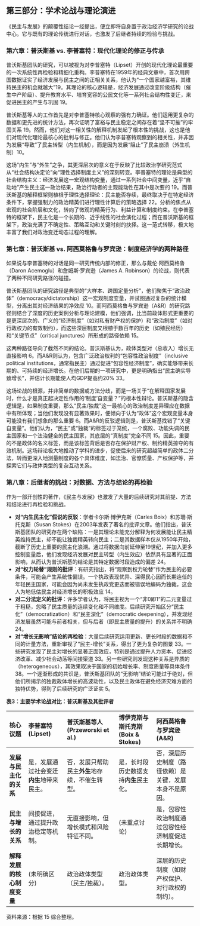 ## **第三部分：学术论战与理论演进**

《民主与发展》的颠覆性结论一经提出，便立即将自身置于政治经济学研究的论战中心。它与既有的理论传统进行对话，也激发了后继者持续的检验与挑战。

### **第六章：普沃斯基 vs. 李普塞特：现代化理论的修正与传承**

普沃斯基团队的研究，可以被视为对李普塞特（Lipset）开创的现代化理论最重要的一次系统性再检验和精细化重构。李普塞特在1959年的经典文章中，首次用跨国数据证实了经济发展与民主之间的正相关关系，他认为“一个国家越富裕，其维持民主的机会就越大”19。其理论的核心逻辑是，经济发展通过改变阶级结构（催生中产阶级）、提升教育水平、培育宽容的公民文化等一系列社会结构性变迁，来促进民主的产生与巩固 19。

普沃斯基等人的工作首先是对李普塞特核心观察的强有力确证。他们运用更复杂的数据和更先进的统计方法，再次证明了富裕与民主稳定之间存在着“坚不可摧”的牢固关系 19。然而，他们对这一相关性的解释机制发起了根本性的挑战，这也是他们对现代化理论最核心的批判与修正。他们认为李普塞特观察到的相关性，并非因为发展“导致”了民主转型（内生机制），而是因为发展“阻止”了民主崩溃（外生机制）10。

这场“内生”与“外生”之争，其更深层次的意义在于反映了比较政治学研究范式从“社会结构决定论”向“理性选择制度主义”的深刻转变。李普塞特的理论是典型的社会结构主义：经济发展这一宏观结构变量，通过一系列社会中间变量，近乎“自动地”产生民主这一政治结果，政治行动者的主观能动性在其中是次要的 19。而普沃斯基的解释框架则植根于理性选择理论：民主能否存续，最终取决于在特定经济条件下，掌握强制力的政治精英们进行理性计算后的策略选择 22。分析的焦点从宏观的社会阶层和文化，转向了微观的精英行为、利益计算和制度约束。在李普塞特的框架下，民主化是一个长期的、近乎线性的社会演化过程；而在普沃斯基的框架下，政治充满了不确定性、策略互动和关键时刻的抉择。这一范式转移，极大地丰富了我们对政治变迁动态过程的理解。

### **第七章：普沃斯基 vs. 阿西莫格鲁与罗宾逊：制度经济学的两种路径**

如果说与李普塞特的对话是同一研究传统内部的修正，那么与戴伦·阿西莫格鲁（Daron Acemoglu）和詹姆斯·罗宾逊（James A. Robinson）的论战，则代表了两种不同研究路径的碰撞。

普沃斯基团队的研究路径是典型的“大样本、跨国定量分析”，他们聚焦于“政治政体”（democracy/dictatorship）这一宏观制度变量，并试图通过复杂的统计模型，分离出其对经济结果的净效应 10。而阿西莫格鲁与罗宾逊（A\&R）的研究路径则结合了深度的历史案例分析与理论建模，他们强调，比当前政体形式更重要的是更深层次的、广义的“经济制度”（如对私有财产权的保护）和“政治制度”（如对行政权力的有效制约），而这些深层制度又根植于数百年的历史（如殖民经历）和“关键节点”（critical junctures）所形成的路径依赖 15。

这两种路径导向了截然不同的结论。普沃斯基认为，政体类型对（总收入）增长无直接影响 6。而A\&R则认为，包含广泛政治权利的“包容性政治制度”（inclusive political institutions，通常指民主）通过促进“包容性经济制度”，确实能够带来长期的、可持续的经济增长。在他们后期的一项研究中，更是明确指出“民主确实导致增长”，并估计长期能使人均GDP提高约20% 33。

这场论战的根源，并非简单的数据或方法分歧，而是一场关于“在解释国家发展时，什么才是真正起决定性作用的‘制度’自变量？”的根本性辩论。普沃斯基的隐含逻辑是，如果制度重要，那么“民主/独裁”这一最核心的政治制度差异理应在数据中有所体现；当他们发现没有显著效果时，便倾向于认为“政体”这个宏观变量本身可能没有我们想象的那么重要 6。而A\&R的反驳逻辑则是，普沃斯基找错了“关键自变量”。他们认为，“民主”或“独裁”的标签过于笼统，一个腐败、功能失调的民主国家和一个法治健全的民主国家，其底层的“真制度”完全不同 15。因此，重要的不是政体的名义标签，而是该标签背后是否存在保护财产权、制约精英掠夺的有效机制。这场辩论极大地推动了学科的进步，促使后来的研究超越简单的政体二分法，转而更深入地测量制度的各个具体维度，如法治、官僚质量、产权保护等，并探索它们与政体类型的复杂互动关系。

### **第八章：后继者的挑战：对数据、方法与结论的再检验**

作为一部开创性的著作，《民主与发展》也激发了大量的后续研究对其前提、方法和结论进行再检验和挑战。

* **对“内生民主化”假说的反驳**：学者卡尔斯·博伊克斯（Carles Boix）和苏珊·斯托克斯（Susan Stokes）在2003年发表了著名的批评文章。他们指出，普沃斯基团队的研究存在两个缺陷：一是其理论未能充分解释为何发展能让民主精英维持民主，却不能让独裁精英转向民主；二是其数据样本仅从1950年开始，截断了历史上重要的民主化浪潮。通过将数据向前延伸至19世纪，并加入更多控制变量后，他们发现经济发展对民主转型（内生效应）依然具有显著的正面影响，从而认为普沃斯基的结论是其特定数据时段造成的偏差 24。 
* **对“权力轮替”规则的批评**：有研究指出，将“观察到权力轮替”作为民主的必要条件，可能会产生系统性偏误。一个执政表现优异、深得民心因而长期连任的年轻民主国家，可能会因为尚未发生执政党更迭而被错误地编码为独裁，这会人为地低估民主对经济增长的积极效应 14。 
* **对二分法定义的批评**：许多学者认为，将民主视为一个“非0即1”的二元变量过于粗糙，忽略了民主质量的连续变化和不同维度。后续研究开始区分“民主化”（democratization）和“民主深化”（democratic deepening），并发现经济发展虽然可能与前者相关，但与后者（即民主质量的提升）的关系并不明确 24。 
* **对“增长无影响”结论的再检验**：大量后续研究运用更新、更长时段的数据和不同的计量方法，重新审视了“民主-增长”关系，得出了更为复杂的图景 33。一些研究发现了民主对增长的显著正面效应，特别是通过提升人力资本、促进经济改革、减少社会动荡等间接渠道 33。另一些研究则发现这种关系是异质的（heterogeneous），其效果取决于国家的初始增长率、制度质量等具体条件 38。一个逐渐形成的共识是，普沃斯基团队的“无影响”结论可能过于绝对，但他们所揭示的独裁政体增长的高波动性，以及民主政体在避免经济灾难方面的独特优势，得到了后续研究的广泛证实 5。

**表3：主要学术论战对比：普沃斯基及其批评者**

| 核心议题 | 李普塞特 (Lipset) | 普沃斯基等人 (Przeworski et al.) | 博伊克斯与斯托克斯 (Boix & Stokes) | 阿西莫格鲁与罗宾逊 (A\&R) |
| :---- | :---- | :---- | :---- | :---- |
| **发展与民主化的关系** | 是，发展通过社会变迁**内生**地带来民主。 | 否，发展只帮助民主**外生**地存续，不催生转型。 | 是，长时段历史数据支持**内生**民主化。 | 否，深层历史制度（路径依赖）是关键，发展本身不是原因。 |
| **民主与增长的关系** | 间接促进，通过提升政治稳定等机制。 | 无直接影响，但增长模式和风险特征不同。 | (未重点讨论) | 是，包容性政治制度通过包容性经济制度促进长期增长。 |
| **解释发展的核心制度变量** | (未明确区分) | 政治政体类型（民主/独裁）。 | 政治政体类型。 | 深层的历史制度（如财产权保护、对行政权的制约）。 |

资料来源：根据 15 综合整理。


